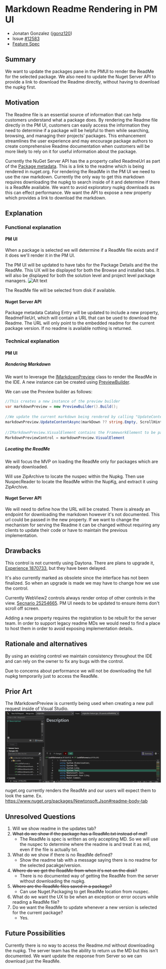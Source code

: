 # Markdown Readme Rendering in PM UI

- Jonatan Gonzalez ([jgonz120](https://github.com/jgonz120)) 
- Issue [#12583](https://github.com/NuGet/Home/issues/12583) <!-- GitHub Issue link -->
- [Feature Spec](https://github.com/NuGet/Home/blob/7943122dffa435f4daeee600efcc5b744cd2e97e/accepted/2023/PMUI-Readme-rendering.md)

## Summary

We want to update the packages pane in the PMUI to render the ReadMe for the selected package. We also need to update the Nuget Server API to provide a link to download the Readme directly, without having to download the nupkg first.

## Motivation 

The Readme file is an essential source of information that can help customers understand what a package does.
By rendering the Readme file directly in the PM UI, customers can easily access the information they need to determine if a package will be helpful to them while searching, browsing, and managing their projects’ packages.
This enhancement streamlines the user experience and may encourage package authors to create comprehensive Readme documentation when customers will be more likely to rely on it for useful information about the package.

Currently the NuGet Server API has the a property called ReadmeUrl as part of the [Package metadata](https://learn.microsoft.com/en-us/nuget/api/registration-base-url-resource#catalog-entry).
This is a link to the readme which is being rendered in nuget.org.
For rendering the ReadMe in the PM UI we need to use the raw markdown.
Currently the only way to get this markdown requires downloading the nupkg to search inside of it and determine if there is a ReadMe available.
We want to avoid exploratory nupkg downloads as this can effect performance. We want the API to expose a new property which provides a link to download the markdown.

## Explanation

### Functional explanation
#### PM UI
When a package is selected we will determine if a ReadMe file exists and if it does we'll render it in the PM UI.

The PM UI will be updated to have tabs for the Package Details and the the ReadMe.
This UX will be displayed for both the Browse and installed tabs.
It will also be displayed for both the solution level and project level package managers.
![Alt text](https://github.com/NuGet/Home/assets/89422562/81b24877-f12f-4783-905c-4a155d3c7693)

The ReadMe file will be selected from disk if available.

#### Nuget Server API
Package metadata Catalog Entry will be updated to include a new property, ReadmeFileUrl, which will contain a URL that can be used to download the Readme. 
The URL will only point to the embedded readme for the current package version.
If no readme is available nothing is returned. 

### Technical explanation

#### PM UI
##### Rendering Markdown
We want to leverage the [IMarkdownPreview](https://devdiv.visualstudio.com/DevDiv/_git/VS-Platform?path=/src/Productivity/MarkdownLanguageService/Impl/Markdown.Platform/Preview/IMarkdownPreview.cs) class to render the ReadMe in the IDE.
A new instance can be created using [PreviewBuilder](https://devdiv.visualstudio.com/DevDiv/_git/VS-Platform?path=/src/Productivity/MarkdownLanguageService/Impl/Markdown.Platform/Preview/PreviewBuilder.cs).

We can use the Preview builder as follows:
```C#
//This creates a new instance of the preview builder
var markdownPreview = new PreviewBuilder().Build();

//We update the current markdown being rendered by calling "UpdateContentAsync"
markdownPreview.UpdateContentAsync(markDown ?? string.Empty, ScrollHint.None)

//IMarkdownPreview.VisualElement contains the FrameworkElement to be passed to the view
MarkdownPreviewControl = markdownPreview.VisualElement
```
##### Locating the ReadMe
We will focus the MVP on loading the ReadMe only for packages which are already downloaded.

Will use ZipArchive to locate the nuspec within the Nupkg.
Then use NuspecReader to locate the ReadMe within the NupKg, and extract it using ZipArchive.

#### Nuget Server API
We will need to define how the URL will be created. There is already an endpoint for downloading the markdown however it's not documented. 
This url could be passed in the new property. 
If we want to change the mechanism for serving the Readme it can be changed without requiring any clients to update their code or have to maintain the previous implementation.

## Drawbacks

This control is not currently using Daytona.
There are plans to upgrade it, [Experience 1870733](https://devdiv.visualstudio.com/DevDiv/_workitems/edit/1870733), but they have been delayed.

It's also currently marked as obsolete since the interface has not been finalized.
So when an upgrade is made we may have to change how we use the control.

Currently WebView2 controls always render ontop of other controls in the view.
[Secnario 25254665](https://microsoft.visualstudio.com/Edge/_workitems/edit/25254665).
PM UI needs to be updated to ensure items don't scroll off screen.

Adding a new property requires the registration to be rebuilt for the server team.
In order to support legacy readme MDs we would need to find a place to host them in order to avoid exposing implementation details.

## Rationale and alternatives
By using an existing control we maintain consistency throughout the IDE and can rely on the owner to fix any bugs with the control.

Due to concerns about performance we will not be downloading the full nupkg temporarily just to access the ReadMe.

## Prior Art
The IMarkdownPreview is currently being used when creating a new pull request inside of Visual Studio.
![Alt text](../../meta/resources/ReadMePMUI/PullRequestExperience.png) 

nuget.org currently renders the ReadMe and our users will expect them to look the same.
Ex. https://www.nuget.org/packages/Newtonsoft.Json#readme-body-tab

## Unresolved Questions
1. Will we show readme in the updates tab?
1. ~~What do we show if the package has a ReadMe.txt instead of md?~~
    * The ReadMe is spec is written as only accepting MD. So we will use the nuspec to determine where the readme is and treat it as md, even if the file is actually txt. 
1. What do we show if there is no ReadMe defined?
    * Show the readme tab with a message saying there is no readme for the selected pacakge/version.
1. ~~Where do we get the ReadMe from when it's not on the disk?~~
    - There is no documented way of getting the ReadMe from the server without downloading the nupkg.
1. ~~Where are the ReadMe files saved in a package?~~
    - Can use Nuget.Packaging to get ReadMe location from nuspec.
1. What do we want the UX to be when an exception or error occurs while reading a ReadMe file? 
1. Do we want the ReadMe to update whenever a new version is selected for the current package?
   - Yes.
<!-- What parts of the proposal do you expect to resolve before this gets accepted? -->
<!-- What parts of the proposal need to be resolved before the proposal is stabilized? -->
<!-- What related issues would you consider out of scope for this proposal but can be addressed in the future? -->

## Future Possibilities
Currently there is no way to access the Readme.md without downloading the nupkg.
The server team has the ability to return us the MD but this isn't documented.
We want update the response from Server so we can download just the ReadMe.
